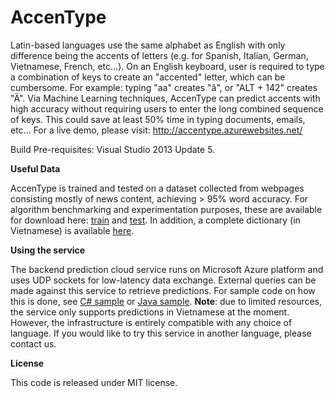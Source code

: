 AccenType
============
Latin-based languages use the same alphabet as English with only difference being the accents of letters (e.g. for Spanish, Italian, German, Vietnamese, French, etc...). On an English keyboard, user is required to type a combination of keys to create an "accented" letter, which can be cumbersome. For example: typing "aa" creates "â", or "ALT + 142" creates "Ä". Via Machine Learning techniques, AccenType can predict accents with high accuracy without requiring users to enter the long combined sequence of keys. This could save at least 50% time in typing documents, emails, etc... For a live demo, please visit: http://accentype.azurewebsites.net/

Build Pre-requisites: Visual Studio 2013 Update 5.

**Useful Data**

AccenType is trained and tested on a dataset collected from webpages consisting mostly of news content, achieving > 95% word accuracy. For algorithm benchmarking and experimentation purposes, these are available for download here: [train](https://www.dropbox.com/s/02mfibeoiivrhbv/batches_train.txt?dl=0) and [test](https://www.dropbox.com/s/faeifh4k627vdoq/batches_test.txt?dl=0). In addition, a complete dictionary (in Vietnamese) is available [here](https://github.com/accentype/accentype-android/blob/master/app%2Fsrc%2Fmain%2Fres%2Fraw%2Fdict_vn.txt).

**Using the service**

The backend prediction cloud service runs on Microsoft Azure platform and uses UDP sockets for low-latency data exchange. External queries can be made against this service to retrieve predictions. For sample code on how this is done, see [C# sample](https://github.com/accentype/accentype-learn/blob/master/AccenTypeConsole/UDPTest.cs#L15) or [Java sample](https://github.com/accentype/accentype-android/blob/master/app%2Fsrc%2Fmain%2Fjava%2Fcom%2Faccentype%2Fandroid%2Fsoftkeyboard%2FSoftKeyboard.java#L1127). **Note**: due to limited resources, the service only supports predictions in Vietnamese at the moment. However, the infrastructure is entirely compatible with any choice of language. If you would like to try this service in another language, please contact us.

**License**

This code is released under MIT license.
